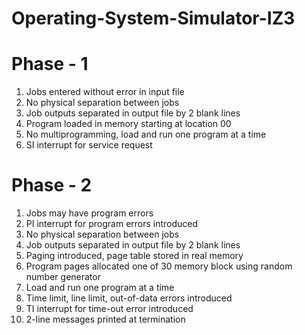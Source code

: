 # Operating-System-Simulator-IZ3
 
# Phase - 1

1) Jobs entered without error in input file
2) No physical separation between jobs
3) Job outputs separated in output file by 2 blank lines
4) Program loaded in memory starting at location 00 
5) No multiprogramming, load and run one program at a time
6) SI interrupt for service request

# Phase - 2

1) Jobs may have program errors
2) PI interrupt for program errors introduced
3) No physical separation between jobs
4) Job outputs separated in output file by 2 blank lines
5) Paging introduced, page table stored in real memory
6) Program pages allocated one of 30 memory block using random number generator 
7) Load and run one program at a time
8) Time limit, line limit, out-of-data errors introduced
9) TI interrupt for time-out error introduced
10) 2-line messages printed at termination
